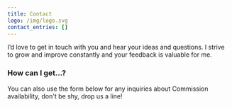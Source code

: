 ```yaml
---
title: Contact
logo: /img/logo.svg
contact_entries: []
---
```

I’d love to get in touch with you and hear your ideas and questions. I strive to grow and improve constantly and your feedback
is valuable for me.

<h3 class="f4 b lh-title mb2">How can I get…?</h3>

You can also use the form below for any inquiries about Commission availability, don't be shy, drop us a line!